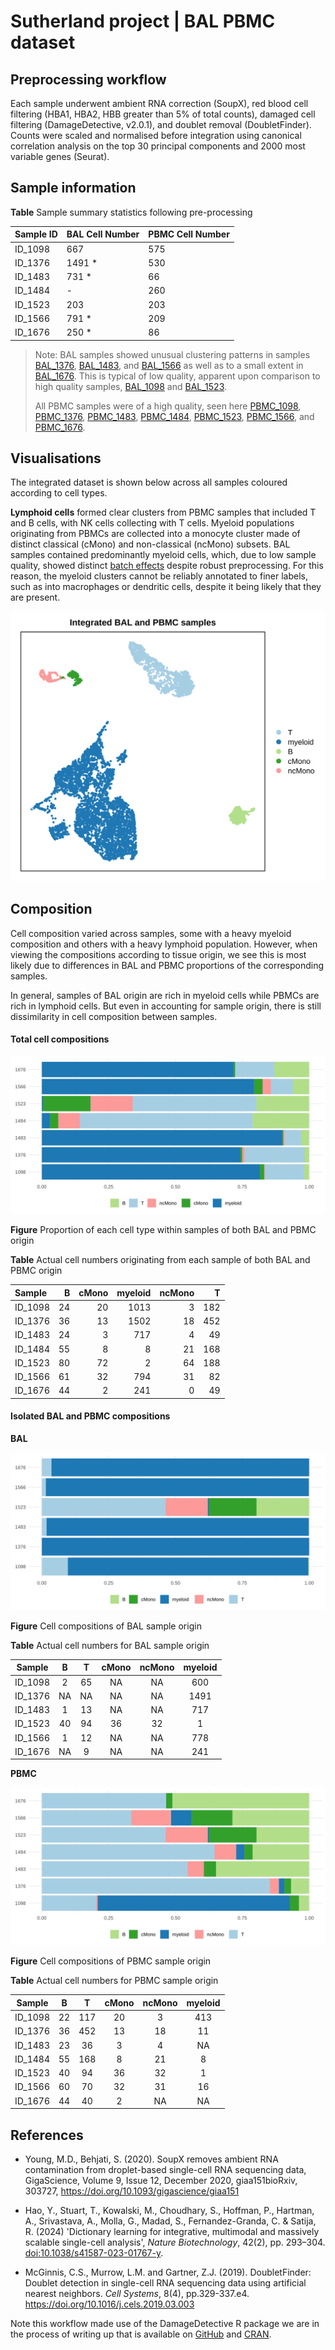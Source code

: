 # Sutherland project \| BAL PBMC dataset

## Preprocessing workflow

Each sample underwent ambient RNA correction (SoupX), red blood cell filtering (HBA1, HBA2, HBB greater than 5% of total counts), damaged cell filtering (DamageDetective, v2.0.1), and doublet removal (DoubletFinder). Counts were scaled and normalised before integration using canonical correlation analysis on the top 30 principal components and 2000 most variable genes (Seurat).

## Sample information

**Table** Sample summary statistics following pre-processing

| Sample ID | BAL Cell Number | PBMC Cell Number |
|:----------|:----------------|:-----------------|
| ID_1098   | 667             | 575              |
| ID_1376   | 1491 \*         | 530              |
| ID_1483   | 731 \*          | 66               |
| ID_1484   | \-              | 260              |
| ID_1523   | 203             | 203              |
| ID_1566   | 791 \*          | 209              |
| ID_1676   | 250 \*          | 86               |

> Note: BAL samples showed unusual clustering patterns in samples [BAL_1376](https://github.com/AlicenJoyHenning/TB_BAL/blob/master/plots/sample_quality/BAL_1376.png), [BAL_1483](https://github.com/AlicenJoyHenning/TB_BAL/blob/master/plots/sample_quality/BAL_1483.png), and [BAL_1566](https://github.com/AlicenJoyHenning/TB_BAL/blob/master/plots/sample_quality/BAL_1566.png) as well as to a small extent in [BAL_1676](https://github.com/AlicenJoyHenning/TB_BAL/blob/master/plots/sample_quality/BAL_1676.png). This is typical of low quality, apparent upon comparison to high quality samples, [BAL_1098](https://github.com/AlicenJoyHenning/TB_BAL/blob/master/plots/sample_quality/BAL_1098.png) and [BAL_1523](https://github.com/AlicenJoyHenning/TB_BAL/blob/master/plots/sample_quality/BAL_1523.png).
>
> All PBMC samples were of a high quality, seen here [PBMC_1098](https://github.com/AlicenJoyHenning/TB_BAL/blob/master/plots/sample_quality/PBMC_1098.png), [PBMC_1376](https://github.com/AlicenJoyHenning/TB_BAL/blob/master/plots/sample_quality/PBMC_1376.png), [PBMC_1483](https://github.com/AlicenJoyHenning/TB_BAL/blob/master/plots/sample_quality/PBMC_1483.png), [PBMC_1484](https://github.com/AlicenJoyHenning/TB_BAL/blob/master/plots/sample_quality/PBMC_1484.png), [PBMC_1523](https://github.com/AlicenJoyHenning/TB_BAL/blob/master/plots/sample_quality/PBMC_1523.png), [PBMC_1566](https://github.com/AlicenJoyHenning/TB_BAL/blob/master/plots/sample_quality/PBMC_1566.png), and [PBMC_1676](https://github.com/AlicenJoyHenning/TB_BAL/blob/master/plots/sample_quality/PBMC_1676.png).

## Visualisations

The integrated dataset is shown below across all samples coloured according to cell types.

**Lymphoid cells** formed clear clusters from PBMC samples that included T and B cells, with NK cells collecting with T cells. Myeloid populations originating from PBMCs are collected into a monocyte cluster made of distinct classical (cMono) and non-classical (ncMono) subsets. BAL samples contained predominantly myeloid cells, which, due to low sample quality, showed distinct [batch effects](https://github.com/AlicenJoyHenning/TB_BAL/blob/master/plots/integrated/batch_effect.png) despite robust preprocessing. For this reason, the myeloid clusters cannot be reliably annotated to finer labels, such as into macrophages or dendritic cells, despite it being likely that they are present.

![**Figure** UMAP of annotated samples from the integrated TB BAL-PBMC dataset](plots/integrated/annotated.svg)

## Composition

Cell composition varied across samples, some with a heavy myeloid composition and others with a heavy lymphoid population. However, when viewing the compositions according to tissue origin, we see this is most likely due to differences in BAL and PBMC proportions of the corresponding samples.

In general, samples of BAL origin are rich in myeloid cells while PBMCs are rich in lymphoid cells. But even in accounting for sample origin, there is still dissimilarity in cell composition between samples.

#### Total cell compositions

![](plots/composition/PBMC_BAL_proportion.svg)

**Figure** Proportion of each cell type within samples of both BAL and PBMC origin

**Table** Actual cell numbers originating from each sample of both BAL and PBMC origin

| Sample  |   B | cMono | myeloid | ncMono |   T |
|:--------|----:|------:|--------:|-------:|----:|
| ID_1098 |  24 |    20 |    1013 |      3 | 182 |
| ID_1376 |  36 |    13 |    1502 |     18 | 452 |
| ID_1483 |  24 |     3 |     717 |      4 |  49 |
| ID_1484 |  55 |     8 |       8 |     21 | 168 |
| ID_1523 |  80 |    72 |       2 |     64 | 188 |
| ID_1566 |  61 |    32 |     794 |     31 |  82 |
| ID_1676 |  44 |     2 |     241 |      0 |  49 |

#### Isolated BAL and PBMC compositions

**BAL**

![](plots/composition/BAL_proportion.svg)

**Figure** Cell compositions of BAL sample origin

**Table** Actual cell numbers for BAL sample origin

| Sample  |  B  |  T  | cMono | ncMono | myeloid |
|:-------:|:---:|:---:|:-----:|:------:|:-------:|
| ID_1098 |  2  | 65  |  NA   |   NA   |   600   |
| ID_1376 | NA  | NA  |  NA   |   NA   |  1491   |
| ID_1483 |  1  | 13  |  NA   |   NA   |   717   |
| ID_1523 | 40  | 94  |  36   |   32   |    1    |
| ID_1566 |  1  | 12  |  NA   |   NA   |   778   |
| ID_1676 | NA  |  9  |  NA   |   NA   |   241   |

**PBMC**

![](plots/composition/PBMC_proportion.svg)

**Figure** Cell compositions of PBMC sample origin

**Table** Actual cell numbers for PBMC sample origin

| Sample  |  B  |  T  | cMono | ncMono | myeloid |
|:-------:|:---:|:---:|:-----:|:------:|:-------:|
| ID_1098 | 22  | 117 |  20   |   3    |   413   |
| ID_1376 | 36  | 452 |  13   |   18   |   11    |
| ID_1483 | 23  | 36  |   3   |   4    |   NA    |
| ID_1484 | 55  | 168 |   8   |   21   |    8    |
| ID_1523 | 40  | 94  |  36   |   32   |    1    |
| ID_1566 | 60  | 70  |  32   |   31   |   16    |
| ID_1676 | 44  | 40  |   2   |   NA   |   NA    |

## References

-   Young, M.D., Behjati, S. (2020). SoupX removes ambient RNA contamination from droplet-based single-cell RNA sequencing data, GigaScience, Volume 9, Issue 12, December 2020, giaa151bioRxiv, 303727, <https://doi.org/10.1093/gigascience/giaa151>

-   Hao, Y., Stuart, T., Kowalski, M., Choudhary, S., Hoffman, P., Hartman, A., Srivastava, A., Molla, G., Madad, S., Fernandez-Granda, C. & Satija, R. (2024) 'Dictionary learning for integrative, multimodal and massively scalable single-cell analysis', *Nature Biotechnology*, 42(2), pp. 293–304. <doi:10.1038/s41587-023-01767-y>.

-   McGinnis, C.S., Murrow, L.M. and Gartner, Z.J. (2019). DoubletFinder: Doublet detection in single-cell RNA sequencing data using artificial nearest neighbors. *Cell Systems*, 8(4), pp.329-337.e4. <https://doi.org/10.1016/j.cels.2019.03.003>

Note this workflow made use of the DamageDetective R package we are in the process of writing up that is available on [GitHub](https://github.com/AlicenJoyHenning/DamageDetective) and [CRAN](https://cloud.r-project.org/web/packages/DamageDetective/index.html).
